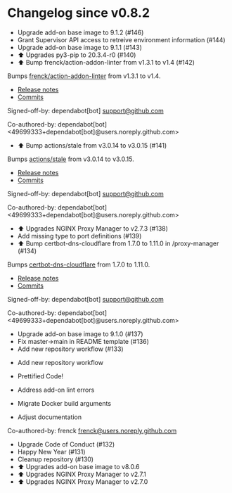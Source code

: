# Changelog since v0.8.2
- Upgrade add-on base image to 9.1.2 (#146) 
- Grant Supervisor API access to retreive environment information (#144) 
- Upgrade add-on base image to 9.1.1 (#143) 
- ⬆ Upgrades py3-pip to 20.3.4-r0 (#140) 
- ⬆️ Bump frenck/action-addon-linter from v1.3.1 to v1.4 (#142)

Bumps [frenck/action-addon-linter](https://github.com/frenck/action-addon-linter) from v1.3.1 to v1.4.
- [Release notes](https://github.com/frenck/action-addon-linter/releases)
- [Commits](https://github.com/frenck/action-addon-linter/compare/v1.3.1...c82c5e9ca0ce5fc9b15756f1c0e39531b95d11b0)

Signed-off-by: dependabot[bot] <support@github.com>

Co-authored-by: dependabot[bot] <49699333+dependabot[bot]@users.noreply.github.com> 
- ⬆️ Bump actions/stale from v3.0.14 to v3.0.15 (#141)

Bumps [actions/stale](https://github.com/actions/stale) from v3.0.14 to v3.0.15.
- [Release notes](https://github.com/actions/stale/releases)
- [Commits](https://github.com/actions/stale/compare/v3.0.14...86561461b92875de77a8b2d2e75f004c826e8f45)

Signed-off-by: dependabot[bot] <support@github.com>

Co-authored-by: dependabot[bot] <49699333+dependabot[bot]@users.noreply.github.com> 
- ⬆ Upgrades NGINX Proxy Manager to v2.7.3 (#138) 
- Add missing type to port definitions (#139) 
- ⬆️ Bump certbot-dns-cloudflare from 1.7.0 to 1.11.0 in /proxy-manager (#134)

Bumps [certbot-dns-cloudflare](https://github.com/certbot/certbot) from 1.7.0 to 1.11.0.
- [Release notes](https://github.com/certbot/certbot/releases)
- [Commits](https://github.com/certbot/certbot/compare/v1.7.0...v1.11.0)

Signed-off-by: dependabot[bot] <support@github.com>

Co-authored-by: dependabot[bot] <49699333+dependabot[bot]@users.noreply.github.com> 
- Upgrade add-on base image to 9.1.0 (#137) 
- Fix master->main in README template (#136) 
- Add new repository workflow (#133)

* Add new repository workflow

* Prettified Code!

* Address add-on lint errors

* Migrate Docker build arguments

* Adjust documentation

Co-authored-by: frenck <frenck@users.noreply.github.com> 
- Upgrade Code of Conduct (#132) 
- Happy New Year (#131) 
- Cleanup repository (#130) 
- ⬆ Upgrades add-on base image to v8.0.6 
- ⬆ Upgrades NGINX Proxy Manager to v2.7.1 
- ⬆ Upgrades NGINX Proxy Manager to v2.7.0 
